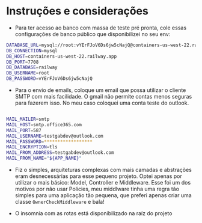 # Instruções e considerações

- Para ter acesso ao banco com massa de teste pré pronta, cole essas configurações de banco público que disponibilizei no seu env: 
```bash
DATABASE_URL=mysql://root:vYErFJoV6Ds6jw5cNajQ@containers-us-west-22.railway.app:7708/railway
DB_CONNECTION=mysql
DB_HOST=containers-us-west-22.railway.app
DB_PORT=7708
DB_DATABASE=railway
DB_USERNAME=root
DB_PASSWORD=vYErFJoV6Ds6jw5cNajQ
```
- Para o envio de emails, coloque um email que possa utilizar o cliente SMTP com mais facilidade. O gmail não permite contas menos seguras para fazerem isso. No meu caso coloquei uma conta teste do outlook.

```bash

MAIL_MAILER=smtp
MAIL_HOST=smtp.office365.com
MAIL_PORT=587
MAIL_USERNAME=testgabdev@outlook.com
MAIL_PASSWORD=******************
MAIL_ENCRYPTION=tls
MAIL_FROM_ADDRESS=testgabdev@outlook.com
MAIL_FROM_NAME="${APP_NAME}"
```

- Fiz o simples, arquiteturas complexas com mais camadas e abstrações eram desnecessárias para esse pequeno projeto. Optei apenas por utilizar o mais básico: Model, Controller e Middleware. Esse foi um dos motivos por não usar Policies, meu middlware tinha uma regra tão simples para uma aplicação tão pequena, que preferi apenas criar uma classe `OwnerCheckMiddleware` e bala!

- O insomnia com as rotas está disponibilizado na raíz do projeto
